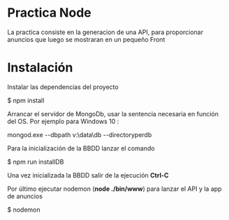 # Practica Node

La practica consiste en la generacion de una API, para proporcionar anuncios que luego se mostraran en un pequeño Front

# Instalación

Instalar las dependencias del proyecto

$ npm install

Arrancar el servidor de MongoDb, usar la sentencia necesaria en función del OS. Por ejemplo para Windows 10 :

mongod.exe --dbpath v:\data\db --directoryperdb

Para la inicialización de la BBDD lanzar el comando

$ npm run installDB

Una vez inicializada la BBDD salir de la ejecución  **Ctrl-C** 

Por último ejecutar nodemon (**node ./bin/www**) para lanzar el API y la app de anuncios

$ nodemon
